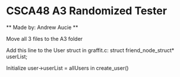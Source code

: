 # CSCA48 A3 Randomized Tester
** Made by: Andrew Aucie **

Move all 3 files to the A3 folder

Add this line to the User struct in graffit.c:
struct friend_node_struct* userList;

Initialize user->userList = allUsers in create_user()
